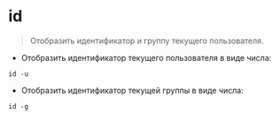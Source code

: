 # id

> Отобразить идентификатор и группу текущего пользователя.

- Отобразить идентификатор текущего пользователя в виде числа:

`id -u`

- Отобразить идентификатор текущей группы в виде числа:

`id -g`